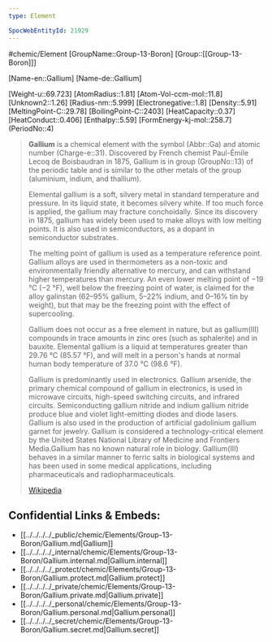 ```yaml
---
type: Element

SpocWebEntityId: 21929
---
```

#chemic/Element 
[GroupName::Group-13-Boron]
[Group::[[Group-13-Boron]]]


[Name-en::Gallium]
[Name-de::Gallium]

[Weight-u::69.723]
[AtomRadius::1.81]
[Atom-Vol-ccm-mol::11.8]
[Unknown2::1.26]
[Radius-nm::5.999]
[Electronegative::1.8]
[Density::5.91]
[MeltingPoint-C::29.78]
[BoilingPoint-C::2403]
[HeatCapacity::0.37]
[HeatConduct::0.406]
[Enthalpy::5.59]
[FormEnergy-kj-mol::258.7]
(PeriodNo::4)


> **Gallium** is a chemical element with the symbol (Abbr::Ga) and atomic number (Charge-e::31). Discovered by French chemist Paul-Émile Lecoq de Boisbaudran in 1875, Gallium is in group (GroupNo::13) of the periodic table and is similar to the other metals of the group (aluminium, indium, and thallium).
>
> Elemental gallium is a soft, silvery metal in standard temperature and pressure. In its liquid state, it becomes silvery white. If too much force is applied, the gallium may fracture conchoidally. Since its discovery in 1875, gallium has widely been used to make alloys with low melting points. It is also used in semiconductors, as a dopant in semiconductor substrates.
>
> The melting point of gallium is used as a temperature reference point. Gallium alloys are used in thermometers as a non-toxic and environmentally friendly alternative to mercury, and can withstand higher temperatures than mercury. An even lower melting point of −19 °C (−2 °F), well below the freezing point of water, is claimed for the alloy galinstan (62–⁠95% gallium, 5–⁠22% indium, and 0–⁠16% tin by weight), but that may be the freezing point with the effect of supercooling.
>
> Gallium does not occur as a free element in nature, but as gallium(III) compounds in trace amounts in zinc ores (such as sphalerite) and in bauxite. Elemental gallium is a liquid at temperatures greater than 29.76 °C (85.57 °F), and will melt in a person's hands at normal human body temperature of 37.0 °C (98.6 °F).
>
> Gallium is predominantly used in electronics. Gallium arsenide, the primary chemical compound of gallium in electronics, is used in microwave circuits, high-speed switching circuits, and infrared circuits. Semiconducting gallium nitride and indium gallium nitride produce blue and violet light-emitting diodes and diode lasers. Gallium is also used in the production of artificial gadolinium gallium garnet for jewelry. Gallium is considered a technology-critical element by the United States National Library of Medicine and Frontiers Media.Gallium has no known natural role in biology. Gallium(III) behaves in a similar manner to ferric salts in biological systems and has been used in some medical applications, including pharmaceuticals and radiopharmaceuticals.
>
> [Wikipedia](https://en.wikipedia.org/wiki/Gallium)

## Confidential Links & Embeds: 
- [[../../../../_public/chemic/Elements/Group-13-Boron/Gallium.md|Gallium]] 
- [[../../../../_internal/chemic/Elements/Group-13-Boron/Gallium.internal.md|Gallium.internal]] 
- [[../../../../_protect/chemic/Elements/Group-13-Boron/Gallium.protect.md|Gallium.protect]] 
- [[../../../../_private/chemic/Elements/Group-13-Boron/Gallium.private.md|Gallium.private]] 
- [[../../../../_personal/chemic/Elements/Group-13-Boron/Gallium.personal.md|Gallium.personal]] 
- [[../../../../_secret/chemic/Elements/Group-13-Boron/Gallium.secret.md|Gallium.secret]] 
